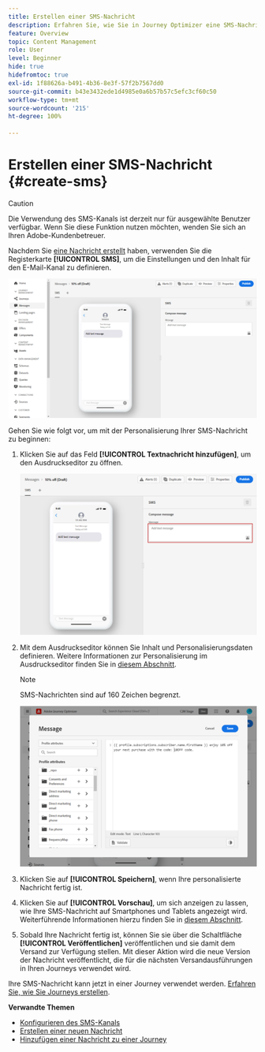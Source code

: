 ```yaml
---
title: Erstellen einer SMS-Nachricht
description: Erfahren Sie, wie Sie in Journey Optimizer eine SMS-Nachricht erstellen.
feature: Overview
topic: Content Management
role: User
level: Beginner
hide: true
hidefromtoc: true
exl-id: 1f88626a-b491-4b36-8e3f-57f2b7567dd0
source-git-commit: b43e3432ede1d4985e0a6b57b57c5efc3cf60c50
workflow-type: tm+mt
source-wordcount: '215'
ht-degree: 100%

---
```


# Erstellen einer SMS-Nachricht {#create-sms}

>[!CAUTION]
>
> Die Verwendung des SMS-Kanals ist derzeit nur für ausgewählte Benutzer verfügbar. Wenn Sie diese Funktion nutzen möchten, wenden Sie sich an Ihren Adobe-Kundenbetreuer.

Nachdem Sie [eine Nachricht erstellt](create-message.md) haben, verwenden Sie die Registerkarte **[!UICONTROL SMS]**, um die Einstellungen und den Inhalt für den E-Mail-Kanal zu definieren.

![](assets/sms_1.png)

Gehen Sie wie folgt vor, um mit der Personalisierung Ihrer SMS-Nachricht zu beginnen:

1. Klicken Sie auf das Feld **[!UICONTROL Textnachricht hinzufügen]**, um den Ausdruckseditor zu öffnen.

   ![](assets/sms_3.png)

1. Mit dem Ausdruckseditor können Sie Inhalt und Personalisierungsdaten definieren. Weitere Informationen zur Personalisierung im Ausdruckseditor finden Sie in [diesem Abschnitt](../personalization/personalize.md).

   >[!NOTE]
   >
   > SMS-Nachrichten sind auf 160 Zeichen begrenzt.

   ![](assets/sms_2.png)

1. Klicken Sie auf **[!UICONTROL Speichern]**, wenn Ihre personalisierte Nachricht fertig ist.

1. Klicken Sie auf **[!UICONTROL Vorschau]**, um sich anzeigen zu lassen, wie Ihre SMS-Nachricht auf Smartphones und Tablets angezeigt wird. Weiterführende Informationen hierzu finden Sie in [diesem Abschnitt](preview.md).

1. Sobald Ihre Nachricht fertig ist, können Sie sie über die Schaltfläche **[!UICONTROL Veröffentlichen]** veröffentlichen und sie damit dem Versand zur Verfügung stellen. Mit dieser Aktion wird die neue Version der Nachricht veröffentlicht, die für die nächsten Versandausführungen in Ihren Journeys verwendet wird.

Ihre SMS-Nachricht kann jetzt in einer Journey verwendet werden. [Erfahren Sie, wie Sie Journeys erstellen](../building-journeys/journey-gs.md).

**Verwandte Themen**

* [Konfigurieren des SMS-Kanals](../configuration/sms-configuration.md)
* [Erstellen einer neuen Nachricht](create-message.md)
* [Hinzufügen einer Nachricht zu einer Journey](../building-journeys/journeys-message.md)
